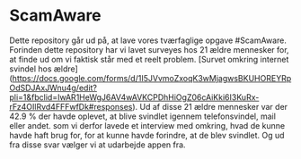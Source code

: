 # ScamAware

Dette repository går ud på, at lave vores tværfaglige opgave #ScamAware. Forinden dette repository har vi lavet surveyes hos 21 ældre mennesker for, at finde ud om vi faktisk står med et reelt problem. [Survet omkring internet svindel hos ældre] (https://docs.google.com/forms/d/1I5JVvmoZxoqK3wMjagwsBKUHOREYRpOdSDJAxJWnu4g/edit?pli=1&fbclid=IwAR1HeWgJ6AV4wAVKCPDhHiOgZ06cAiKki6I3KuRx-rFz4OIlRvd4FFFwfDk#responses). Ud af disse 21 ældre mennesker var der 42.9 % der havde oplevet, at blive svindlet igennem telefonsvindel, mail eller andet. som vi derfor lavede et interview med omkring, hvad de kunne havde haft brug for, for at kunne havde forindre, at de blev svindlet. Og ud fra disse svar vælger vi at udarbejde appen fra. 

